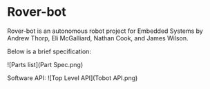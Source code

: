 # Rover-bot


Rover-bot is an autonomous robot project for Embedded Systems by Andrew Thorp, Eli McGalliard, Nathan Cook, and James Wilson.

Below is a brief specification:

![Parts list](Part Spec.png)

Software API:
![Top Level API](Tobot API.png)